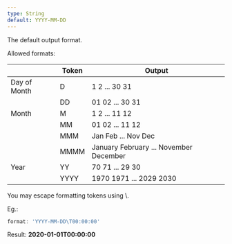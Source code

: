 ```yaml
---
type: String
default: YYYY-MM-DD
---
```


The default output format.

Allowed formats:

|  | Token | Output |
|-------|--------|---------|
| Day of Month | D | 1 2 ... 30 31 |
|  | DD | 01 02 ... 30 31 |
| Month | M | 1 2 ... 11 12 |
|  | MM | 01 02 ... 11 12 |
|  | MMM | Jan Feb ... Nov Dec |
|  | MMMM | January February ... November December |
| Year | YY | 70 71 ... 29 30 |
|  | YYYY | 1970 1971 ... 2029 2030 |

You may escape formatting tokens using \\.

Eg.:

```js
format: 'YYYY-MM-DD\T00:00:00'
```

Result: **2020-01-01T00:00:00**
